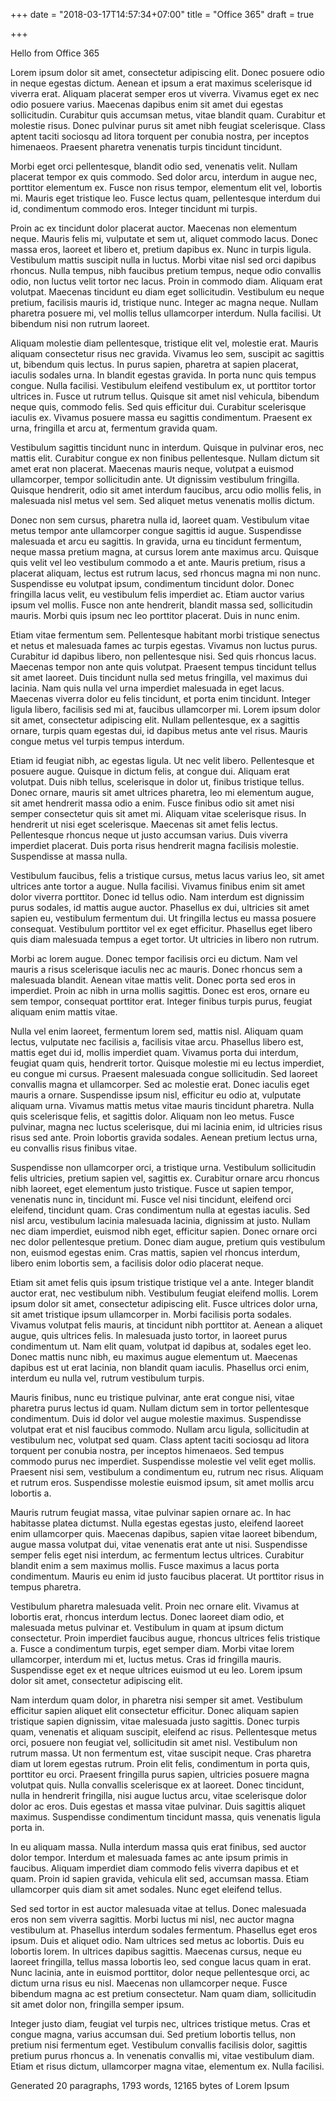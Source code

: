 +++
date = "2018-03-17T14:57:34+07:00"
title = "Office 365"
draft = true

+++

Hello from Office 365

Lorem ipsum dolor sit amet, consectetur adipiscing elit. Donec posuere odio in neque egestas dictum. Aenean et ipsum a erat maximus scelerisque id viverra erat. Aliquam placerat semper eros ut viverra. Vivamus eget ex nec odio posuere varius. Maecenas dapibus enim sit amet dui egestas sollicitudin. Curabitur quis accumsan metus, vitae blandit quam. Curabitur et molestie risus. Donec pulvinar purus sit amet nibh feugiat scelerisque. Class aptent taciti sociosqu ad litora torquent per conubia nostra, per inceptos himenaeos. Praesent pharetra venenatis turpis tincidunt tincidunt.

Morbi eget orci pellentesque, blandit odio sed, venenatis velit. Nullam placerat tempor ex quis commodo. Sed dolor arcu, interdum in augue nec, porttitor elementum ex. Fusce non risus tempor, elementum elit vel, lobortis mi. Mauris eget tristique leo. Fusce lectus quam, pellentesque interdum dui id, condimentum commodo eros. Integer tincidunt mi turpis.

Proin ac ex tincidunt dolor placerat auctor. Maecenas non elementum neque. Mauris felis mi, vulputate et sem ut, aliquet commodo lacus. Donec massa eros, laoreet et libero et, pretium dapibus ex. Nunc in turpis ligula. Vestibulum mattis suscipit nulla in luctus. Morbi vitae nisl sed orci dapibus rhoncus. Nulla tempus, nibh faucibus pretium tempus, neque odio convallis odio, non luctus velit tortor nec lacus. Proin in commodo diam. Aliquam erat volutpat. Maecenas tincidunt eu diam eget sollicitudin. Vestibulum eu neque pretium, facilisis mauris id, tristique nunc. Integer ac magna neque. Nullam pharetra posuere mi, vel mollis tellus ullamcorper interdum. Nulla facilisi. Ut bibendum nisi non rutrum laoreet.

Aliquam molestie diam pellentesque, tristique elit vel, molestie erat. Mauris aliquam consectetur risus nec gravida. Vivamus leo sem, suscipit ac sagittis ut, bibendum quis lectus. In purus sapien, pharetra at sapien placerat, iaculis sodales urna. In blandit egestas gravida. In porta nunc quis tempus congue. Nulla facilisi. Vestibulum eleifend vestibulum ex, ut porttitor tortor ultrices in. Fusce ut rutrum tellus. Quisque sit amet nisl vehicula, bibendum neque quis, commodo felis. Sed quis efficitur dui. Curabitur scelerisque iaculis ex. Vivamus posuere massa eu sagittis condimentum. Praesent ex urna, fringilla et arcu at, fermentum gravida quam.

Vestibulum sagittis tincidunt nunc in interdum. Quisque in pulvinar eros, nec mattis elit. Curabitur congue ex non finibus pellentesque. Nullam dictum sit amet erat non placerat. Maecenas mauris neque, volutpat a euismod ullamcorper, tempor sollicitudin ante. Ut dignissim vestibulum fringilla. Quisque hendrerit, odio sit amet interdum faucibus, arcu odio mollis felis, in malesuada nisl metus vel sem. Sed aliquet metus venenatis mollis dictum.

Donec non sem cursus, pharetra nulla id, laoreet quam. Vestibulum vitae metus tempor ante ullamcorper congue sagittis id augue. Suspendisse malesuada et arcu eu sagittis. In gravida, urna eu tincidunt fermentum, neque massa pretium magna, at cursus lorem ante maximus arcu. Quisque quis velit vel leo vestibulum commodo a et ante. Mauris pretium, risus a placerat aliquam, lectus est rutrum lacus, sed rhoncus magna mi non nunc. Suspendisse eu volutpat ipsum, condimentum tincidunt dolor. Donec fringilla lacus velit, eu vestibulum felis imperdiet ac. Etiam auctor varius ipsum vel mollis. Fusce non ante hendrerit, blandit massa sed, sollicitudin mauris. Morbi quis ipsum nec leo porttitor placerat. Duis in nunc enim.

Etiam vitae fermentum sem. Pellentesque habitant morbi tristique senectus et netus et malesuada fames ac turpis egestas. Vivamus non luctus purus. Curabitur id dapibus libero, non pellentesque nisi. Sed quis rhoncus lacus. Maecenas tempor non ante quis volutpat. Praesent tempus tincidunt tellus sit amet laoreet. Duis tincidunt nulla sed metus fringilla, vel maximus dui lacinia. Nam quis nulla vel urna imperdiet malesuada in eget lacus. Maecenas viverra dolor eu felis tincidunt, et porta enim tincidunt. Integer ligula libero, facilisis sed mi at, faucibus ullamcorper mi. Lorem ipsum dolor sit amet, consectetur adipiscing elit. Nullam pellentesque, ex a sagittis ornare, turpis quam egestas dui, id dapibus metus ante vel risus. Mauris congue metus vel turpis tempus interdum.

Etiam id feugiat nibh, ac egestas ligula. Ut nec velit libero. Pellentesque et posuere augue. Quisque in dictum felis, at congue dui. Aliquam erat volutpat. Duis nibh tellus, scelerisque in dolor ut, finibus tristique tellus. Donec ornare, mauris sit amet ultrices pharetra, leo mi elementum augue, sit amet hendrerit massa odio a enim. Fusce finibus odio sit amet nisi semper consectetur quis sit amet mi. Aliquam vitae scelerisque risus. In hendrerit ut nisi eget scelerisque. Maecenas sit amet felis lectus. Pellentesque rhoncus neque ut justo accumsan varius. Duis viverra imperdiet placerat. Duis porta risus hendrerit magna facilisis molestie. Suspendisse at massa nulla.

Vestibulum faucibus, felis a tristique cursus, metus lacus varius leo, sit amet ultrices ante tortor a augue. Nulla facilisi. Vivamus finibus enim sit amet dolor viverra porttitor. Donec id tellus odio. Nam interdum est dignissim purus sodales, id mattis augue auctor. Phasellus ex dui, ultricies sit amet sapien eu, vestibulum fermentum dui. Ut fringilla lectus eu massa posuere consequat. Vestibulum porttitor vel ex eget efficitur. Phasellus eget libero quis diam malesuada tempus a eget tortor. Ut ultricies in libero non rutrum.

Morbi ac lorem augue. Donec tempor facilisis orci eu dictum. Nam vel mauris a risus scelerisque iaculis nec ac mauris. Donec rhoncus sem a malesuada blandit. Aenean vitae mattis velit. Donec porta sed eros in imperdiet. Proin ac nibh in urna mollis sagittis. Donec est eros, ornare eu sem tempor, consequat porttitor erat. Integer finibus turpis purus, feugiat aliquam enim mattis vitae.

Nulla vel enim laoreet, fermentum lorem sed, mattis nisl. Aliquam quam lectus, vulputate nec facilisis a, facilisis vitae arcu. Phasellus libero est, mattis eget dui id, mollis imperdiet quam. Vivamus porta dui interdum, feugiat quam quis, hendrerit tortor. Quisque molestie mi eu lectus imperdiet, eu congue mi cursus. Praesent malesuada congue sollicitudin. Sed laoreet convallis magna et ullamcorper. Sed ac molestie erat. Donec iaculis eget mauris a ornare. Suspendisse ipsum nisl, efficitur eu odio at, vulputate aliquam urna. Vivamus mattis metus vitae mauris tincidunt pharetra. Nulla quis scelerisque felis, et sagittis dolor. Aliquam non leo metus. Fusce pulvinar, magna nec luctus scelerisque, dui mi lacinia enim, id ultricies risus risus sed ante. Proin lobortis gravida sodales. Aenean pretium lectus urna, eu convallis risus finibus vitae.

Suspendisse non ullamcorper orci, a tristique urna. Vestibulum sollicitudin felis ultricies, pretium sapien vel, sagittis ex. Curabitur ornare arcu rhoncus nibh laoreet, eget elementum justo tristique. Fusce ut sapien tempor, venenatis nunc in, tincidunt mi. Fusce vel nisi tincidunt, eleifend orci eleifend, tincidunt quam. Cras condimentum nulla at egestas iaculis. Sed nisl arcu, vestibulum lacinia malesuada lacinia, dignissim at justo. Nullam nec diam imperdiet, euismod nibh eget, efficitur sapien. Donec ornare orci nec dolor pellentesque pretium. Donec diam augue, pretium quis vestibulum non, euismod egestas enim. Cras mattis, sapien vel rhoncus interdum, libero enim lobortis sem, a facilisis dolor odio placerat neque.

Etiam sit amet felis quis ipsum tristique tristique vel a ante. Integer blandit auctor erat, nec vestibulum nibh. Vestibulum feugiat eleifend mollis. Lorem ipsum dolor sit amet, consectetur adipiscing elit. Fusce ultrices dolor urna, sit amet tristique ipsum ullamcorper in. Morbi facilisis porta sodales. Vivamus volutpat felis mauris, at tincidunt nibh porttitor at. Aenean a aliquet augue, quis ultrices felis. In malesuada justo tortor, in laoreet purus condimentum ut. Nam elit quam, volutpat id dapibus at, sodales eget leo. Donec mattis nunc nibh, eu maximus augue elementum ut. Maecenas dapibus est ut erat lacinia, non blandit quam iaculis. Phasellus orci enim, interdum eu nulla vel, rutrum vestibulum turpis.

Mauris finibus, nunc eu tristique pulvinar, ante erat congue nisi, vitae pharetra purus lectus id quam. Nullam dictum sem in tortor pellentesque condimentum. Duis id dolor vel augue molestie maximus. Suspendisse volutpat erat et nisl faucibus commodo. Nullam arcu ligula, sollicitudin at vestibulum nec, volutpat sed quam. Class aptent taciti sociosqu ad litora torquent per conubia nostra, per inceptos himenaeos. Sed tempus commodo purus nec imperdiet. Suspendisse molestie vel velit eget mollis. Praesent nisi sem, vestibulum a condimentum eu, rutrum nec risus. Aliquam et rutrum eros. Suspendisse molestie euismod ipsum, sit amet mollis arcu lobortis a.

Mauris rutrum feugiat massa, vitae pulvinar sapien ornare ac. In hac habitasse platea dictumst. Nulla egestas egestas justo, eleifend laoreet enim ullamcorper quis. Maecenas dapibus, sapien vitae laoreet bibendum, augue massa volutpat dui, vitae venenatis erat ante ut nisi. Suspendisse semper felis eget nisi interdum, ac fermentum lectus ultrices. Curabitur blandit enim a sem maximus mollis. Fusce maximus a lacus porta condimentum. Mauris eu enim id justo faucibus placerat. Ut porttitor risus in tempus pharetra.

Vestibulum pharetra malesuada velit. Proin nec ornare elit. Vivamus at lobortis erat, rhoncus interdum lectus. Donec laoreet diam odio, et malesuada metus pulvinar et. Vestibulum in quam at ipsum dictum consectetur. Proin imperdiet faucibus augue, rhoncus ultrices felis tristique a. Fusce a condimentum turpis, eget semper diam. Morbi vitae lorem ullamcorper, interdum mi et, luctus metus. Cras id fringilla mauris. Suspendisse eget ex et neque ultrices euismod ut eu leo. Lorem ipsum dolor sit amet, consectetur adipiscing elit.

Nam interdum quam dolor, in pharetra nisi semper sit amet. Vestibulum efficitur sapien aliquet elit consectetur efficitur. Donec aliquam sapien tristique sapien dignissim, vitae malesuada justo sagittis. Donec turpis quam, venenatis et aliquam suscipit, eleifend ac risus. Pellentesque metus orci, posuere non feugiat vel, sollicitudin sit amet nisl. Vestibulum non rutrum massa. Ut non fermentum est, vitae suscipit neque. Cras pharetra diam ut lorem egestas rutrum. Proin elit felis, condimentum in porta quis, porttitor eu orci. Praesent fringilla purus sapien, ultricies posuere magna volutpat quis. Nulla convallis scelerisque ex at laoreet. Donec tincidunt, nulla in hendrerit fringilla, nisi augue luctus arcu, vitae scelerisque dolor dolor ac eros. Duis egestas et massa vitae pulvinar. Duis sagittis aliquet maximus. Suspendisse condimentum tincidunt massa, quis venenatis ligula porta in.

In eu aliquam massa. Nulla interdum massa quis erat finibus, sed auctor dolor tempor. Interdum et malesuada fames ac ante ipsum primis in faucibus. Aliquam imperdiet diam commodo felis viverra dapibus et et quam. Proin id sapien gravida, vehicula elit sed, accumsan massa. Etiam ullamcorper quis diam sit amet sodales. Nunc eget eleifend tellus.

Sed sed tortor in est auctor malesuada vitae at tellus. Donec malesuada eros non sem viverra sagittis. Morbi luctus mi nisl, nec auctor magna vestibulum at. Phasellus interdum sodales fermentum. Phasellus eget eros ipsum. Duis et aliquet odio. Nam ultrices sed metus ac lobortis. Duis eu lobortis lorem. In ultrices dapibus sagittis. Maecenas cursus, neque eu laoreet fringilla, tellus massa lobortis leo, sed congue lacus quam in erat. Nunc lacinia, ante in euismod porttitor, dolor neque pellentesque orci, ac dictum urna risus eu nisl. Maecenas non ullamcorper neque. Fusce bibendum magna ac est pretium consectetur. Nam quam diam, sollicitudin sit amet dolor non, fringilla semper ipsum.

Integer justo diam, feugiat vel turpis nec, ultrices tristique metus. Cras et congue magna, varius accumsan dui. Sed pretium lobortis tellus, non pretium nisi fermentum eget. Vestibulum convallis facilisis dolor, sagittis pretium purus rhoncus a. In venenatis convallis mi, vitae vestibulum diam. Etiam et risus dictum, ullamcorper magna vitae, elementum ex. Nulla facilisi.

Generated 20 paragraphs, 1793 words, 12165 bytes of Lorem Ipsum